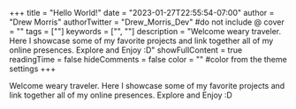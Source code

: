 +++
title = "Hello World!"
date = "2023-01-27T22:55:54-07:00"
author = "Drew Morris"
authorTwitter = "Drew_Morris_Dev" #do not include @
cover = ""
tags = [""]
keywords = ["", ""]
description = "Welcome weary traveler. Here I showcase some of my favorite projects and link together all of my online presences. Explore and Enjoy :D"
showFullContent = true
readingTime = false
hideComments = false
color = "" #color from the theme settings
+++

Welcome weary traveler. Here I showcase some of my favorite projects and link
together all of my online presences. Explore and Enjoy :D
